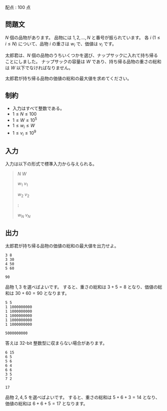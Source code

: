配点 : $100$ 点

## 問題文

$N$ 個の品物があります。
品物には $1, 2, \ldots, N$ と番号が振られています。
各 $i$ ($1 \leq i \leq N$) について、品物 $i$ の重さは $w_i$ で、価値は $v_i$ です。

太郎君は、$N$ 個の品物のうちいくつかを選び、ナップサックに入れて持ち帰ることにしました。
ナップサックの容量は $W$ であり、持ち帰る品物の重さの総和は $W$ 以下でなければなりません。

太郎君が持ち帰る品物の価値の総和の最大値を求めてください。

## 制約

- 入力はすべて整数である。
- $1 \leq N \leq 100$
- $1 \leq W \leq 10^5$
- $1 \leq w_i \leq W$
- $1 \leq v_i \leq 10^9$

## 入力

入力は以下の形式で標準入力から与えられる。

> $N$ $W$
> 
> $w_1$ $v_1$
> 
> $w_2$ $v_2$
> 
> $:$
> 
> $w_N$ $v_N$

## 出力

太郎君が持ち帰る品物の価値の総和の最大値を出力せよ。

```input1
3 8
3 30
4 50
5 60
```

```output1
90
```

品物 $1, 3$ を選べばよいです。
すると、重さの総和は $3 + 5 = 8$ となり、価値の総和は $30 + 60 = 90$ となります。

```input2
5 5
1 1000000000
1 1000000000
1 1000000000
1 1000000000
1 1000000000
```

```output2
5000000000
```

答えは 32-bit 整数型に収まらない場合があります。

```input3
6 15
6 5
5 6
6 4
6 6
3 5
7 2
```

```output3
17
```

品物 $2, 4, 5$ を選べばよいです。
すると、重さの総和は $5 + 6 + 3 = 14$ となり、価値の総和は $6 + 6 + 5 = 17$ となります。